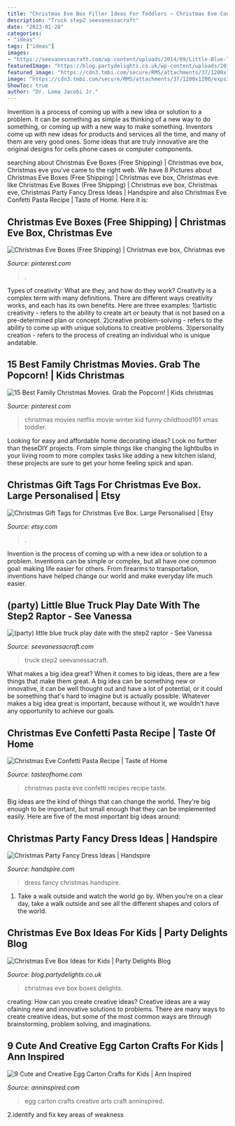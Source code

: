 ```yaml
---
title: "Christmas Eve Box Filler Ideas For Toddlers ~ Christmas Eve Confetti Pasta Recipe"
description: "Truck step2 seevanessacraft"
date: "2023-01-28"
categories:
- "ideas"
tags: ["ideas"]
images:
- "https://seevanessacraft.com/wp-content/uploads/2014/09/Little-Blue-Truck-Party-with-Step2.jpg"
featuredImage: "https://blog.partydelights.co.uk/wp-content/uploads/2018/11/christmas-eve-boxes-1050x700.jpg"
featured_image: "https://cdn3.tmbi.com/secure/RMS/attachments/37/1200x1200/exps38682_THCA153054A10_21_1b.jpg"
image: "https://cdn3.tmbi.com/secure/RMS/attachments/37/1200x1200/exps38682_THCA153054A10_21_1b.jpg"
ShowToc: true
author: "Dr. Loma Jacobi Jr."
---
```



Invention is a process of coming up with a new idea or solution to a problem. It can be something as simple as thinking of a new way to do something, or coming up with a new way to make something. Inventors come up with new ideas for products and services all the time, and many of them are very good ones. Some ideas that are truly innovative are the original designs for cells phone cases or computer components.

	

		
searching about Christmas Eve Boxes (Free Shipping) | Christmas eve box, Christmas eve you've came to the right web. We have 8 Pictures about Christmas Eve Boxes (Free Shipping) | Christmas eve box, Christmas eve like Christmas Eve Boxes (Free Shipping) | Christmas eve box, Christmas eve, Christmas Party Fancy Dress Ideas | Handspire and also Christmas Eve Confetti Pasta Recipe | Taste of Home. Here it is:
		
    
## Christmas Eve Boxes (Free Shipping) | Christmas Eve Box, Christmas Eve

<img loading=lazy src="https://i.pinimg.com/originals/fb/78/ca/fb78cabec57384c9d0c7333078eaaaaf.jpg" onerror="this.onerror=null;this.src='https://tse2.mm.bing.net/th?id=OIP.H8fGuFQ-fvTciuNQOLWrXgHaJz&amp;pid=15.1';" alt="Christmas Eve Boxes (Free Shipping) | Christmas eve box, Christmas eve">

_Source: pinterest.com_

>. 

	

Types of creativity: What are they, and how do they work?
Creativity is a complex term with many definitions. There are different ways creativity works, and each has its own benefits. Here are three examples:
1)artistic creativity - refers to the ability to create art or beauty that is not based on a pre-determined plan or concept.
2)creative problem-solving - refers to the ability to come up with unique solutions to creative problems.
3)personality creation - refers to the process of creating an individual who is unique andatable.

    
## 15 Best Family Christmas Movies. Grab The Popcorn! | Kids Christmas

<img loading=lazy src="https://i.pinimg.com/736x/ee/e7/20/eee7204549c8a4648198a4fb168dcf02--christmas-movies-for-kids-toddler-christmas.jpg" onerror="this.onerror=null;this.src='https://tse1.mm.bing.net/th?id=OIP.AczL8YK7d9aa46cb2pysRQHaLH&amp;pid=15.1';" alt="15 Best Family Christmas Movies. Grab the Popcorn! | Kids christmas">

_Source: pinterest.com_

>christmas movies netflix movie winter kid funny childhood101 xmas toddler. 

	

Looking for easy and affordable home decorating ideas? Look no further than theseDIY projects. From simple things like changing the lightbulbs in your living room to more complex tasks like adding a new kitchen island, these projects are sure to get your home feeling spick and span.

    
## Christmas Gift Tags For Christmas Eve Box. Large Personalised | Etsy

<img loading=lazy src="https://i.etsystatic.com/12753441/r/il/a6a6eb/2090447933/il_794xN.2090447933_aw9z.jpg" onerror="this.onerror=null;this.src='https://tse1.mm.bing.net/th?id=OIP.nP78U4o9qh-t7a2JmapmEgHaLC&amp;pid=15.1';" alt="Christmas Gift Tags for Christmas Eve Box. Large Personalised | Etsy">

_Source: etsy.com_

>. 

	

Invention is the process of coming up with a new idea or solution to a problem. Inventions can be simple or complex, but all have one common goal: making life easier for others. From firearms to transportation, inventions have helped change our world and make everyday life much easier.

    
## (party) Little Blue Truck Play Date With The Step2 Raptor - See Vanessa

<img loading=lazy src="https://seevanessacraft.com/wp-content/uploads/2014/09/Little-Blue-Truck-Party-with-Step2.jpg" onerror="this.onerror=null;this.src='https://tse4.mm.bing.net/th?id=OIP.VXkZx2J0aTlcTea2l3UhXgHaPb&amp;pid=15.1';" alt="(party) little blue truck play date with the step2 raptor - See Vanessa">

_Source: seevanessacraft.com_

>truck step2 seevanessacraft. 

	

What makes a big idea great?
When it comes to big ideas, there are a few things that make them great. A big idea can be something new or innovative, it can be well thought out and have a lot of potential, or it could be something that's hard to imagine but is actually possible. Whatever makes a big idea great is important, because without it, we wouldn't have any opportunity to achieve our goals.

    
## Christmas Eve Confetti Pasta Recipe | Taste Of Home

<img loading=lazy src="https://cdn3.tmbi.com/secure/RMS/attachments/37/1200x1200/exps38682_THCA153054A10_21_1b.jpg" onerror="this.onerror=null;this.src='https://tse2.mm.bing.net/th?id=OIP.r-LbiUuzPOPUBThdizWIMwHaHa&amp;pid=15.1';" alt="Christmas Eve Confetti Pasta Recipe | Taste of Home">

_Source: tasteofhome.com_

>christmas pasta eve confetti recipes recipe taste. 

	

Big ideas are the kind of things that can change the world. They're big enough to be important, but small enough that they can be implemented easily. Here are five of the most important big ideas around: 

    
## Christmas Party Fancy Dress Ideas | Handspire

<img loading=lazy src="https://handspire.com/wp-content/uploads/2013/11/fancy-dress-kids.jpg" onerror="this.onerror=null;this.src='https://tse3.mm.bing.net/th?id=OIP.cR6aDi0KDpxbAHE_pWKQigHaJ4&amp;pid=15.1';" alt="Christmas Party Fancy Dress Ideas | Handspire">

_Source: handspire.com_

>dress fancy christmas handspire. 

	

1) Take a walk outside and watch the world go by. When you’re on a clear day, take a walk outside and see all the different shapes and colors of the world.

    
## Christmas Eve Box Ideas For Kids | Party Delights Blog

<img loading=lazy src="https://blog.partydelights.co.uk/wp-content/uploads/2018/11/christmas-eve-boxes-1050x700.jpg" onerror="this.onerror=null;this.src='https://tse1.mm.bing.net/th?id=OIP.tZk_tpo6En3BBIiRJj-RCQHaE8&amp;pid=15.1';" alt="Christmas Eve Box Ideas for Kids | Party Delights Blog">

_Source: blog.partydelights.co.uk_

>christmas eve box boxes delights. 

	

creating: How can you create creative ideas?
Creative ideas are a way ofaining new and innovative solutions to problems. There are many ways to create creative ideas, but some of the most common ways are through brainstorming, problem solving, and imaginations.

    
## 9 Cute And Creative Egg Carton Crafts For Kids | Ann Inspired

<img loading=lazy src="http://anninspired.com/wp-content/uploads/2019/03/9-Cute-and-Creative-Egg-Carton-Crafts-for-Kids-840x1260.jpg" onerror="this.onerror=null;this.src='https://tse1.mm.bing.net/th?id=OIP.MNQvn9qrP6jdz5CegZ546wHaLH&amp;pid=15.1';" alt="9 Cute and Creative Egg Carton Crafts for Kids | Ann Inspired">

_Source: anninspired.com_

>egg carton crafts creative arts craft anninspired. 

	

2.identify and fix key areas of weakness 

